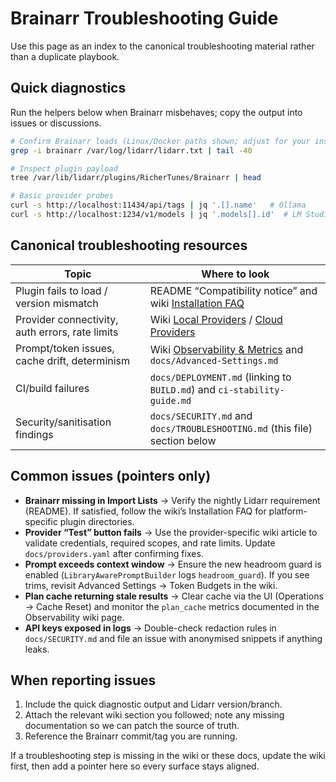 # Brainarr Troubleshooting Guide

Use this page as an index to the canonical troubleshooting material rather than a duplicate playbook.

## Quick diagnostics

Run the helpers below when Brainarr misbehaves; copy the output into issues or discussions.

```bash
# Confirm Brainarr loads (Linux/Docker paths shown; adjust for your install)
grep -i brainarr /var/log/lidarr/lidarr.txt | tail -40

# Inspect plugin payload
tree /var/lib/lidarr/plugins/RicherTunes/Brainarr | head

# Basic provider probes
curl -s http://localhost:11434/api/tags | jq '.[].name'   # Ollama
curl -s http://localhost:1234/v1/models | jq '.models[].id'  # LM Studio
```

## Canonical troubleshooting resources

| Topic | Where to look |
|-------|---------------|
| Plugin fails to load / version mismatch | README “Compatibility notice” and wiki [Installation FAQ](https://github.com/RicherTunes/Brainarr/wiki/Installation-FAQ) |
| Provider connectivity, auth errors, rate limits | Wiki [Local Providers](https://github.com/RicherTunes/Brainarr/wiki/Local-Providers) / [Cloud Providers](https://github.com/RicherTunes/Brainarr/wiki/Cloud-Providers) |
| Prompt/token issues, cache drift, determinism | Wiki [Observability & Metrics](https://github.com/RicherTunes/Brainarr/wiki/Observability-&-Metrics) and `docs/Advanced-Settings.md` |
| CI/build failures | `docs/DEPLOYMENT.md` (linking to `BUILD.md`) and `ci-stability-guide.md` |
| Security/sanitisation findings | `docs/SECURITY.md` and `docs/TROUBLESHOOTING.md` (this file) section below |

## Common issues (pointers only)

- **Brainarr missing in Import Lists** → Verify the nightly Lidarr requirement (README). If satisfied, follow the wiki’s Installation FAQ for platform-specific plugin directories.
- **Provider “Test” button fails** → Use the provider-specific wiki article to validate credentials, required scopes, and rate limits. Update `docs/providers.yaml` after confirming fixes.
- **Prompt exceeds context window** → Ensure the new headroom guard is enabled (`LibraryAwarePromptBuilder` logs `headroom_guard`). If you see trims, revisit Advanced Settings → Token Budgets in the wiki.
- **Plan cache returning stale results** → Clear cache via the UI (Operations → Cache Reset) and monitor the `plan_cache` metrics documented in the Observability wiki page.
- **API keys exposed in logs** → Double-check redaction rules in `docs/SECURITY.md` and file an issue with anonymised snippets if anything leaks.

## When reporting issues

1. Include the quick diagnostic output and Lidarr version/branch.
2. Attach the relevant wiki section you followed; note any missing documentation so we can patch the source of truth.
3. Reference the Brainarr commit/tag you are running.

If a troubleshooting step is missing in the wiki or these docs, update the wiki first, then add a pointer here so every surface stays aligned.
